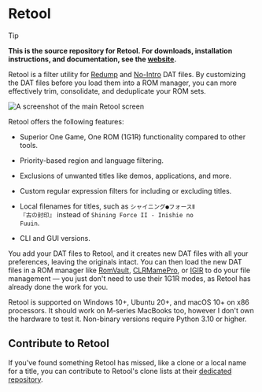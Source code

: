 # Retool

> [!TIP]
> **This is the source repository for Retool. For downloads, installation instructions, and
  documentation, see the [website](https://unexpectedpanda.github.io/retool/).**

Retool is a filter utility for [Redump](http://www.redump.org/) and [No-Intro](https://datomatic.no-intro.org/index.php?page=download)
DAT files. By customizing the DAT files before you load them into a ROM manager, you can more
effectively trim, consolidate, and deduplicate your ROM sets.

![A screenshot of the main Retool screen](https://unexpectedpanda.github.io/retool/images/main-app.png)

Retool offers the following features:

* Superior One Game, One ROM (1G1R) functionality compared to other tools.

* Priority-based region and language filtering.

* Exclusions of unwanted titles like demos, applications, and more.

* Custom regular expression filters for including or excluding titles.

* Local filenames for titles, such as <code>シャイニング●フォースⅡ 『古の封印』</code>
  instead of <code>Shining Force II - Inishie no Fuuin</code>.

* CLI and GUI versions.

You add your DAT files to Retool, and it creates new DAT files with all your preferences,
leaving the originals intact. You can then load the new DAT files in a ROM manager like
[RomVault](https://www.romvault.com/), [CLRMamePro](https://mamedev.emulab.it/clrmamepro/),
or [IGIR](https://www.igir.io) to do your file management &mdash; you just don't need to
use their 1G1R modes, as Retool has already done the work for you.

Retool is supported on Windows 10+, Ubuntu 20+, and macOS 10+ on x86 processors. It should
work on M-series MacBooks too, however I don't own the hardware to test it. Non-binary
versions require Python 3.10 or higher.

## Contribute to Retool

If you've found something Retool has missed, like a clone or a local name for a title, you
can contribute to Retool's clone lists at their [dedicated repository](https://github.com/unexpectedpanda/retool-clonelists-metadata).
